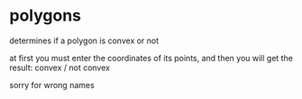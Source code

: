 # polygons
 determines if a polygon is convex or not

 at first you must enter the coordinates of its points, and then you will get the result: convex / not convex
 
 sorry for wrong names
